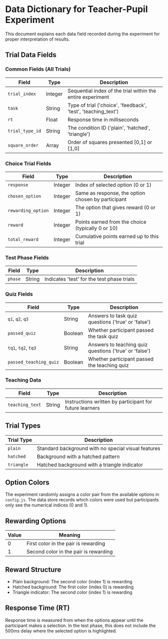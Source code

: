 # Data Dictionary for Teacher-Pupil Experiment

This document explains each data field recorded during the experiment for proper interpretation of results.

## Trial Data Fields

### Common Fields (All Trials)

| Field | Type | Description |
|-------|------|-------------|
| `trial_index` | Integer | Sequential index of the trial within the entire experiment |
| `task` | String | Type of trial ('choice', 'feedback', 'test', 'teaching_text') |
| `rt` | Float | Response time in milliseconds |
| `trial_type_id` | String | The condition ID ('plain', 'hatched', 'triangle') |
| `square_order` | Array | Order of squares presented [0,1] or [1,0] |

### Choice Trial Fields

| Field | Type | Description |
|-------|------|-------------|
| `response` | Integer | Index of selected option (0 or 1) |
| `chosen_option` | Integer | Same as response, the option chosen by participant |
| `rewarding_option` | Integer | The option that gives reward (0 or 1) |
| `reward` | Integer | Points earned from the choice (typically 0 or 10) |
| `total_reward` | Integer | Cumulative points earned up to this trial |

### Test Phase Fields

| Field | Type | Description |
|-------|------|-------------|
| `phase` | String | Indicates 'test' for the test phase trials |

### Quiz Fields

| Field | Type | Description |
|-------|------|-------------|
| `q1`, `q2`, `q3` | String | Answers to task quiz questions ('true' or 'false') |
| `passed_quiz` | Boolean | Whether participant passed the task quiz |
| `tq1`, `tq2`, `tq3` | String | Answers to teaching quiz questions ('true' or 'false') |
| `passed_teaching_quiz` | Boolean | Whether participant passed the teaching quiz |

### Teaching Data

| Field | Type | Description |
|-------|------|-------------|
| `teaching_text` | String | Instructions written by participant for future learners |

## Trial Types

| Trial Type | Description |
|------------|-------------|
| `plain` | Standard background with no special visual features |
| `hatched` | Background with a hatched pattern |
| `triangle` | Hatched background with a triangle indicator |

## Option Colors

The experiment randomly assigns a color pair from the available options in `config.js`. The data store records which colors were used but participants only see the numerical indices (0 and 1).

## Rewarding Options

| Value | Meaning |
|-------|---------|
| 0 | First color in the pair is rewarding |
| 1 | Second color in the pair is rewarding |

## Reward Structure

- Plain background: The second color (index 1) is rewarding
- Hatched background: The first color (index 0) is rewarding
- Triangle indicator: The second color (index 1) is rewarding

## Response Time (RT)

Response time is measured from when the options appear until the participant makes a selection. In the test phase, this does not include the 500ms delay where the selected option is highlighted.

